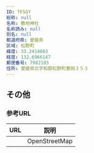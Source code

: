 ```yaml
---
ID: TFSGY
総称: null
名称: 敷地神社
名称読み: null
別名: null
都道府県: 愛媛県
区域: 松野町
緯度: 33.2414863
経度: 132.6966147
郵便番号: 7982103
住所: 愛媛県北宇和郡松野町豊岡３５３
---
```


## その他

### 参考URL

| URL | 説明          |
| --- | ------------- |
|     | OpenStreetMap |
